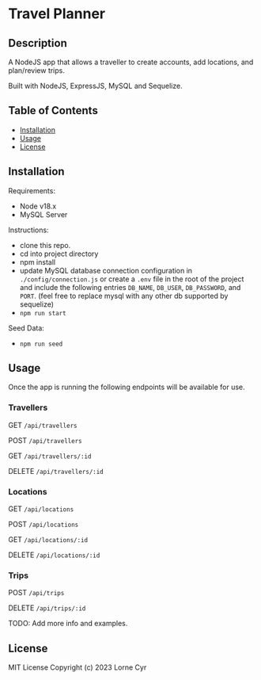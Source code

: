 # Travel Planner

## Description

A NodeJS app that allows a traveller to create accounts, add locations, and plan/review trips.

Built with NodeJS, ExpressJS, MySQL and Sequelize.

## Table of Contents

- [Installation](#installation)
- [Usage](#usage)
- [License](#license)

## Installation

Requirements:

- Node v18.x
- MySQL Server

Instructions:

- clone this repo.
- cd into project directory
- npm install
- update MySQL database connection configuration in `./config/connection.js` or create a `.env` file in the root of the project and include the following entries `DB_NAME`, `DB_USER`, `DB_PASSWORD`, and `PORT`. (feel free to replace mysql with any other db supported by sequelize)
- `npm run start`

Seed Data:

- `npm run seed`

## Usage

Once the app is running the following endpoints will be available for use.

### Travellers

GET `/api/travellers`

POST `/api/travellers`

GET `/api/travellers/:id`

DELETE `/api/travellers/:id`

### Locations

GET `/api/locations`

POST `/api/locations`

GET `/api/locations/:id`

DELETE `/api/locations/:id`

### Trips

POST `/api/trips`

DELETE `/api/trips/:id`

TODO: Add more info and examples.

## License

MIT License Copyright (c) 2023 Lorne Cyr
